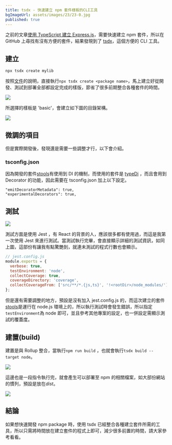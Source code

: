 ```yaml
---
title: tsdx - 快速建立 npm 套件樣板的CLI工具
bgImageUrl: assets/images/23/23-0.jpg
published: true
---
```


之前的文章[使用 TypeScript 建立 Express.js](https://thomascsd.github.io/blog/2021-02-07-ExpressjssWithTypescript)，需要快速建立 npm 套件，所以在 GitHub 上尋找有沒有方便的套件，結果發現到了 [tsdx](httptrs://github.com/jaredpalmer/tsdx)，這個方便的 CLI 工具。

## 建立

```
npx tsdx create mylib
```

按照[文件](https://tsdx.io/)的說明，直接執行`npx tsdx create <package name>`，馬上建立好從開發、測試到部署全部都設定完成的樣版，節省了很多前期整合各種套件的時間。

<img class="img-responsive" loading="lazy" src="assets/images/23/23-01.png">

所選擇的樣板是 'basic'，會建立如下圖的目錄架構。

<img class="img-responsive" loading="lazy" src="assets/images/23/23-02.png">

## 微調的項目

但是實際開發後，發現還是需要一些調整才行，以下會介紹。

### tsconfig.json

因為開發的套件[stools](https://www.npmjs.com/package/@thomascsd/stools)有使用到 DI 的機制，而使用的套件是 [typeDi](https://github.com/typestack/typedi) ，而且會用到 Decorator 的功能，因此需要在 tsconfig.json 加上以下設定。

```
"emitDecoratorMetadata": true,
"experimentalDecorators": true,
```

## 測試

<img class="img-responsive" loading="lazy" src="assets/images/23/23-03.png">

測試方面是使用 Jest ，有 React 的背景的人，應該很多都有使用過，而這是我第一次使用 Jest 來進行測試。當測試執行完畢，會直接顯示詳細的測試資訊，如同上圖，這部份有讓我有點驚艷到，就連未測試的程式行數也會顯示。

```javascript
// jest.config.js
module.exports = {
  verbose: true,
  testEnvironment: 'node',
  collectCoverage: true,
  coverageDirectory: 'coverage',
  collectCoverageFrom: ['src/**/*.{js,ts}', '!<rootDir>/node_modules/'],
};
```

但是還有需要調整的地方，預設是沒有加入 jest.config.js 的，而這次建立的套件[stools](https://www.npmjs.com/package/@thomascsd/stools)是運行在 node.js 環境上的，所以執行測試時會發生錯誤，所以指定`testEnvironment`為 node 即可，並且參考其他專案的設定，也一併設定需顯示測試的覆蓋度。

## 建置(build)

建置是與 Rollup 整合，當執行`npm run build` ，也就會執行`tsdx build --target node`。

<img class="img-responsive" loading="lazy" src="assets/images/23/23-05.png">

這邊也是一段指令執行完，就會產生可以部署至 npm 的相關檔案，如大部份網站的慣列，預設是放在*dist*。

<img class="img-responsive" loading="lazy" src="assets/images/23/23-04.png">

## 結論

如果想快速開發 npm package 時，使用 tsdx 已經整合各種建立套件所需的工具，所以只需將時間放在建立套件的程式上即可，減少很多前置的時間，請大家參考看看。
